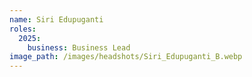```yaml
---
name: Siri Edupuganti
roles:
  2025:
    business: Business Lead
image_path: /images/headshots/Siri_Edupuganti_B.webp
---
```

